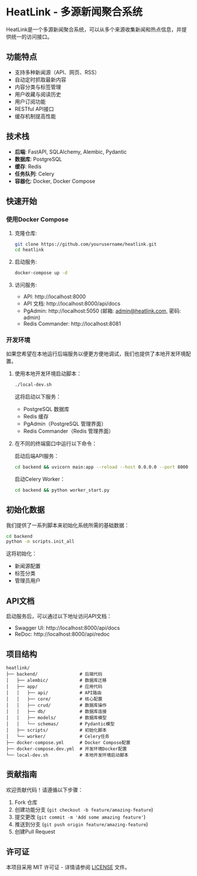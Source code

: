 # HeatLink - 多源新闻聚合系统

HeatLink是一个多源新闻聚合系统，可以从多个来源收集新闻和热点信息，并提供统一的访问接口。

## 功能特点

- 支持多种新闻源（API、网页、RSS）
- 自动定时抓取最新内容
- 内容分类与标签管理
- 用户收藏与阅读历史
- 用户订阅功能
- RESTful API接口
- 缓存机制提高性能

## 技术栈

- **后端**: FastAPI, SQLAlchemy, Alembic, Pydantic
- **数据库**: PostgreSQL
- **缓存**: Redis
- **任务队列**: Celery
- **容器化**: Docker, Docker Compose

## 快速开始

### 使用Docker Compose

1. 克隆仓库:
   ```bash
   git clone https://github.com/yourusername/heatlink.git
   cd heatlink
   ```

2. 启动服务:
   ```bash
   docker-compose up -d
   ```

3. 访问服务:
   - API: http://localhost:8000
   - API 文档: http://localhost:8000/api/docs
   - PgAdmin: http://localhost:5050 (邮箱: admin@heatlink.com, 密码: admin)
   - Redis Commander: http://localhost:8081

### 开发环境

如果您希望在本地运行后端服务以便更方便地调试，我们也提供了本地开发环境配置。

1. 使用本地开发环境启动脚本：
   ```bash
   ./local-dev.sh
   ```

   这将启动以下服务：
   - PostgreSQL 数据库
   - Redis 缓存
   - PgAdmin（PostgreSQL 管理界面）
   - Redis Commander（Redis 管理界面）

2. 在不同的终端窗口中运行以下命令：

   启动后端API服务：
   ```bash
   cd backend && uvicorn main:app --reload --host 0.0.0.0 --port 8000
   ```

   启动Celery Worker：
   ```bash
   cd backend && python worker_start.py
   ```

## 初始化数据

我们提供了一系列脚本来初始化系统所需的基础数据：

```bash
cd backend
python -m scripts.init_all
```

这将初始化：
- 新闻源配置
- 标签分类
- 管理员用户

## API文档

启动服务后，可以通过以下地址访问API文档：
- Swagger UI: http://localhost:8000/api/docs
- ReDoc: http://localhost:8000/api/redoc

## 项目结构

```
heatlink/
├── backend/                # 后端代码
│   ├── alembic/            # 数据库迁移
│   ├── app/                # 应用代码
│   │   ├── api/            # API路由
│   │   ├── core/           # 核心配置
│   │   ├── crud/           # 数据库操作
│   │   ├── db/             # 数据库连接
│   │   ├── models/         # 数据库模型
│   │   └── schemas/        # Pydantic模型
│   ├── scripts/            # 初始化脚本
│   └── worker/             # Celery任务
├── docker-compose.yml      # Docker Compose配置
├── docker-compose.dev.yml  # 开发环境Docker配置
└── local-dev.sh            # 本地开发环境启动脚本
```

## 贡献指南

欢迎贡献代码！请遵循以下步骤：

1. Fork 仓库
2. 创建功能分支 (`git checkout -b feature/amazing-feature`)
3. 提交更改 (`git commit -m 'Add some amazing feature'`)
4. 推送到分支 (`git push origin feature/amazing-feature`)
5. 创建Pull Request

## 许可证

本项目采用 MIT 许可证 - 详情请参阅 [LICENSE](LICENSE) 文件。 